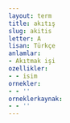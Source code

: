 ```yaml
---
layout: term
title: akıtış
slug: akitis
letter: A
lisan: Türkçe
anlamlar:
- Akıtmak işi
ozellikler:
- - isim
ornekler:
- - ''
orneklerkaynak:
- - ''
---
```

